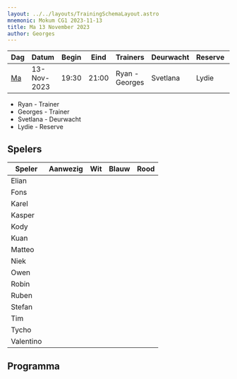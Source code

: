 ```yaml
---
layout: ../../layouts/TrainingSchemaLayout.astro
mnemonic: Mokum CG1 2023-11-13
title: Ma 13 November 2023
author: Georges
---
```

| Dag | Datum | Begin | Eind | Trainers | Deurwacht | Reserve | Programma |
|-----|-------|------|------|----------|-----------|---------|-----------|
|[Ma](/dates/2023-11-13)|13-Nov-2023|19:30|21:00|Ryan - Georges|Svetlana|Lydie|Droogtraining - Zwemmen - Waterpolo|
- Ryan - Trainer
- Georges - Trainer
- Svetlana - Deurwacht
- Lydie - Reserve
## Spelers
| Speler | Aanwezig | Wit | Blauw | Rood |
|--------|----------|-----|-------|------|
| Elian | | | | | |
| Fons | | | | | |
| Karel | | | | | |
| Kasper | | | | | |
| Kody | | | | | |
| Kuan | | | | | |
| Matteo | | | | | |
| Niek | | | | | |
| Owen | | | | | |
| Robin | | | | | |
| Ruben | | | | | |
| Stefan | | | | | |
| Tim | | | | | |
| Tycho | | | | | |
| Valentino | | | | | |
## Programma




